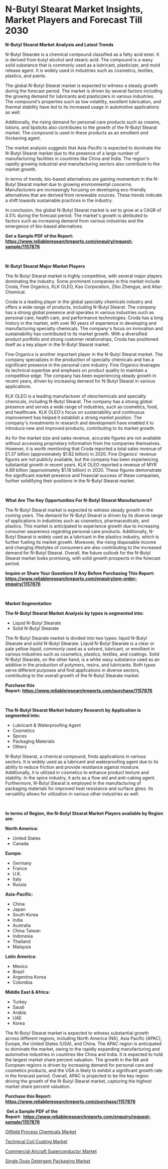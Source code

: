<p><h1>N-Butyl Stearat Market Insights, Market Players and Forecast Till 2030</h1></p><p><strong>N-Butyl Stearat Market Analysis and Latest Trends</strong></p>
<p><p>N-Butyl Stearate is a chemical compound classified as a fatty acid ester. It is derived from butyl alcohol and stearic acid. The compound is a waxy solid substance that is commonly used as a lubricant, plasticizer, and mold release agent. It is widely used in industries such as cosmetics, textiles, plastics, and paints.</p><p>The global N-Butyl Stearat market is expected to witness a steady growth during the forecast period. The market is driven by several factors including the growing demand for lubricants and plasticizers in various industries. The compound's properties such as low volatility, excellent lubrication, and thermal stability have led to its increased usage in automotive applications as well.</p><p>Additionally, the rising demand for personal care products such as creams, lotions, and lipsticks also contributes to the growth of the N-Butyl Stearat market. The compound is used in these products as an emollient and thickening agent.</p><p>The market analysis suggests that Asia-Pacific is expected to dominate the N-Butyl Stearat market due to the presence of a large number of manufacturing facilities in countries like China and India. The region's rapidly growing industrial and manufacturing sectors also contribute to the market growth.</p><p>In terms of trends, bio-based alternatives are gaining momentum in the N-Butyl Stearat market due to growing environmental concerns. Manufacturers are increasingly focusing on developing eco-friendly alternatives that are derived from renewable sources. These trends indicate a shift towards sustainable practices in the industry.</p><p>In conclusion, the global N-Butyl Stearat market is set to grow at a CAGR of 4.5% during the forecast period. The market's growth is attributed to factors such as increasing demand from various industries and the emergence of bio-based alternatives.</p></p>
<p><strong>Get a Sample PDF of the Report:&nbsp; <a href="https://www.reliableresearchreports.com/enquiry/request-sample/1157876">https://www.reliableresearchreports.com/enquiry/request-sample/1157876</a></strong></p>
<p>&nbsp;</p>
<p><strong>N-Butyl Stearat Major Market Players</strong></p>
<p><p>The N-Butyl Stearat market is highly competitive, with several major players dominating the industry. Some prominent companies in this market include Croda, Fine Organics, KLK OLEO, Kao Corporation, Zibo Zhengye, and Allan Chemical.</p><p>Croda is a leading player in the global specialty chemicals industry and offers a wide range of products, including N-Butyl Stearat. The company has a strong global presence and operates in various industries such as personal care, health care, and performance technologies. Croda has a long history in the market, with over 90 years of experience in developing and manufacturing specialty chemicals. The company's focus on innovation and sustainability has contributed to its market growth. With a diversified product portfolio and strong customer relationships, Croda has positioned itself as a key player in the N-Butyl Stearat market.</p><p>Fine Organics is another important player in the N-Butyl Stearat market. The company specializes in the production of specialty chemicals and has a significant presence in the personal care industry. Fine Organics leverages its technical expertise and emphasis on product quality to maintain a competitive edge. The company has been experiencing steady growth in recent years, driven by increasing demand for N-Butyl Stearat in various applications.</p><p>KLK OLEO is a leading manufacturer of oleochemicals and specialty chemicals, including N-Butyl Stearat. The company has a strong global presence and serves a wide range of industries, such as cosmetics, food, and healthcare. KLK OLEO's focus on sustainability and continuous improvement has helped it establish a strong market position. The company's investments in research and development have enabled it to introduce new and improved products, contributing to its market growth.</p><p>As for the market size and sales revenue, accurate figures are not available without accessing proprietary information from the companies themselves. However, it is worth mentioning that Croda reported a total sales revenue of £1.37 billion (approximately $1.82 billion) in 2020. Fine Organics' revenue figures are not publicly available, but the company has been experiencing substantial growth in recent years. KLK OLEO reported a revenue of MYR 4.89 billion (approximately $1.18 billion) in 2020. These figures demonstrate the significant market presence and financial success of these companies, further solidifying their positions in the N-Butyl Stearat market.</p></p>
<p>&nbsp;</p>
<p><strong>What Are The Key Opportunities For N-Butyl Stearat Manufacturers?</strong></p>
<p><p>The N-Butyl Stearat market is expected to witness steady growth in the coming years. The demand for N-Butyl Stearat is driven by its diverse range of applications in industries such as cosmetics, pharmaceuticals, and plastics. This market is anticipated to experience growth due to increasing consumer awareness regarding personal care products. Additionally, N-Butyl Stearat is widely used as a lubricant in the plastics industry, which is further fueling its market growth. Moreover, the rising disposable income and changing lifestyles of consumers are also contributing to the increased demand for N-Butyl Stearat. Overall, the future outlook for the N-Butyl Stearat market looks promising, with solid growth prospects in the forecast period.</p></p>
<p><strong>Inquire or Share Your Questions If Any Before Purchasing This Report: <a href="https://www.reliableresearchreports.com/enquiry/pre-order-enquiry/1157876">https://www.reliableresearchreports.com/enquiry/pre-order-enquiry/1157876</a></strong></p>
<p>&nbsp;</p>
<p><strong>Market Segmentation</strong></p>
<p><strong>The N-Butyl Stearat Market Analysis by types is segmented into:</strong></p>
<p><ul><li>Liquid N-Butyl Stearate</li><li>Solid N-Butyl Stearate</li></ul></p>
<p><p>The N-Butyl Stearate market is divided into two types: liquid N-Butyl Stearate and solid N-Butyl Stearate. Liquid N-Butyl Stearate is a clear or pale yellow liquid, commonly used as a solvent, lubricant, or emollient in various industries such as cosmetics, plastics, textiles, and coatings. Solid N-Butyl Stearate, on the other hand, is a white waxy substance used as an additive in the production of polymers, resins, and lubricants. Both types serve different purposes and find applications in diverse sectors, contributing to the overall growth of the N-Butyl Stearate market.</p></p>
<p><strong>Purchase this Report:&nbsp;<a href="https://www.reliableresearchreports.com/purchase/1157876">https://www.reliableresearchreports.com/purchase/1157876</a></strong></p>
<p>&nbsp;</p>
<p><strong>The N-Butyl Stearat Market Industry Research by Application is segmented into:</strong></p>
<p><ul><li>Lubricant & Waterproofing Agent</li><li>Cosmetics</li><li>Spices</li><li>Packaging Materials</li><li>Others</li></ul></p>
<p><p>N-Butyl Stearat, a chemical compound, finds applications in various sectors. It is widely used as a lubricant and waterproofing agent due to its ability to reduce friction and provide resistance against moisture. Additionally, it is utilized in cosmetics to enhance product texture and stability. In the spice industry, it acts as a flow aid and anti-caking agent. Furthermore, N-Butyl Stearat is employed in the manufacturing of packaging materials for improved heat resistance and surface gloss. Its versatility allows for utilization in various other industries as well.</p></p>
<p>&nbsp;</p>
<p><strong>In terms of Region, the N-Butyl Stearat Market Players available by Region are:</strong></p>
<p>
    <p> <strong> North America: </strong>
        <ul>
            <li>United States</li>
            <li>Canada</li>
        </ul>
        </p> 
    <p> <strong> Europe: </strong>
        <ul>
            <li>Germany</li>
            <li>France</li>
            <li>U.K.</li>
            <li>Italy</li>
            <li>Russia</li>
        </ul>
        </p> 
    <p> <strong> Asia-Pacific: </strong>
        <ul>
            <li>China</li>
            <li>Japan</li>
            <li>South Korea</li>
            <li>India</li>
            <li>Australia</li>
            <li>China Taiwan</li>
            <li>Indonesia</li>
            <li>Thailand</li>
            <li>Malaysia</li>
        </ul>
        </p> 
    <p> <strong> Latin America: </strong>
        <ul>
            <li>Mexico</li>
            <li>Brazil</li>
            <li>Argentina Korea</li>
            <li>Colombia</li>
        </ul>
        </p> 
    <p> <strong> Middle East & Africa: </strong>
        <ul>
            <li>Turkey</li>
            <li>Saudi</li>
            <li>Arabia</li>
            <li>UAE</li>
            <li>Korea</li>
        </ul>
    </p>
    </p>
<p><p>The N-Butyl Stearat market is expected to witness substantial growth across different regions, including North America (NA), Asia Pacific (APAC), Europe, the United States (USA), and China. The APAC region is anticipated to dominate the market, owing to the rapidly expanding manufacturing and automotive industries in countries like China and India. It is expected to hold the largest market share percent valuation. The growth in the NA and European regions is driven by increasing demand for personal care and cosmetics products, and the USA is likely to exhibit a significant growth rate in the forecast period.  Overall, APAC is projected to be the key region driving the growth of the N-Butyl Stearat market, capturing the highest market share percent valuation.</p></p>
<p><strong>Purchase this Report: <a href="https://www.reliableresearchreports.com/purchase/1157876">https://www.reliableresearchreports.com/purchase/1157876</a></strong></p>
<p>&nbsp;<strong>Get a Sample PDF of the Report:&nbsp;&nbsp;<a href="https://www.reliableresearchreports.com/enquiry/request-sample/1157876">https://www.reliableresearchreports.com/enquiry/request-sample/1157876</a></strong></p>
<p><strong></strong></p>
<p><p><a href="https://github.com/amonskiyk/Market-Research-Report-List-1/blob/main/oilfield-process-chemicals-market.md">Oilfield Process Chemicals Market</a></p><p><a href="https://github.com/JameTravis/Market-Research-Report-List-2/blob/main/technical-coil-coating-market.md">Technical Coil Coating Market</a></p><p><a href="https://github.com/gaydyna/Market-Research-Report-List-1/blob/main/commercial-aircraft-superconductor-market.md">Commercial Aircraft Superconductor Market</a></p><p><a href="https://github.com/tamvrosiya/Market-Research-Report-List-1/blob/main/single-dose-detergent-packaging-market.md">Single Dose Detergent Packaging Market</a></p></p>